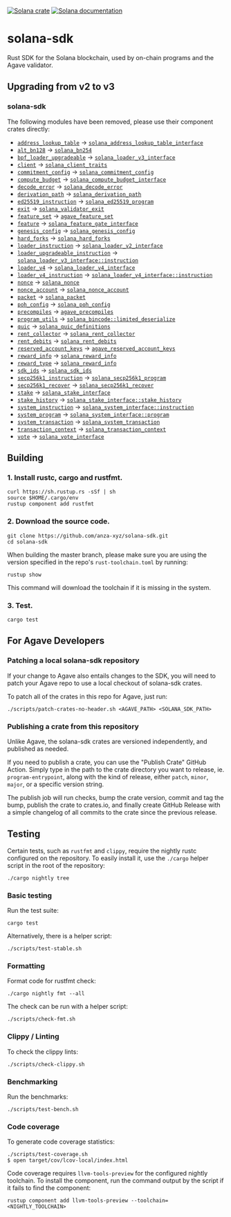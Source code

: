 [![Solana crate](https://img.shields.io/crates/v/solana-sdk.svg)](https://crates.io/crates/solana-sdk)
[![Solana documentation](https://docs.rs/solana-sdk/badge.svg)](https://docs.rs/solana-sdk)

# solana-sdk

Rust SDK for the Solana blockchain, used by on-chain programs and the Agave
validator.

## Upgrading from v2 to v3

### solana-sdk

The following modules have been removed, please use their component crates
directly:

* [`address_lookup_table`](https://docs.rs/solana-sdk/latest/solana_sdk/address_lookup_table) -> [`solana_address_lookup_table_interface`](https://docs.rs/solana-address-lookup-table-interface/latest/solana_address_lookup_table_interface/)
* [`alt_bn128`](https://docs.rs/solana-sdk/latest/solana_sdk/alt_bn128) -> [`solana_bn254`](https://docs.rs/solana-bn254/latest/solana_bn254)
* [`bpf_loader_upgradeable`](https://docs.rs/solana-sdk/latest/solana_sdk/bpf_loader_upgradeable) -> [`solana_loader_v3_interface`](https://docs.rs/solana-loader-v3-interface/latest/solana_loader_v3_interface)
* [`client`](https://docs.rs/solana-sdk/latest/solana_sdk/client) -> [`solana_client_traits`](https://docs.rs/solana-client-traits/latest/solana_client_traits)
* [`commitment_config`](https://docs.rs/solana-sdk/latest/solana_sdk/commitment_config) -> [`solana_commitment_config`](https://docs.rs/solana-commitment-config/latest/solana_commitment_config)
* [`compute_budget`](https://docs.rs/solana-sdk/latest/solana_sdk/compute_budget) -> [`solana_compute_budget_interface`](https://docs.rs/solana-compute-budget-interface/latest/solana_compute_budget_interface)
* [`decode_error`](https://docs.rs/solana-sdk/latest/solana_sdk/decode_error) -> [`solana_decode_error`](https://docs.rs/solana-decode-error/latest/solana_decode_error)
* [`derivation_path`](https://docs.rs/solana-sdk/latest/solana_sdk/derivation_path) -> [`solana_derivation_path`](https://docs.rs/solana-derivation-path/latest/solana_derivation_path)
* [`ed25519_instruction`](https://docs.rs/solana-sdk/latest/solana_sdk/ed25519_instruction) -> [`solana_ed25519_program`](https://docs.rs/solana-ed25519-program/latest/solana_ed25519_program)
* [`exit`](https://docs.rs/solana-sdk/latest/solana_sdk/exit) -> [`solana_validator_exit`](https://docs.rs/solana-validator-exit/latest/solana_validator_exit)
* [`feature_set`](https://docs.rs/solana-sdk/latest/solana_sdk/feature_set) -> [`agave_feature_set`](https://docs.rs/agave-feature-set/latest/agave_feature_set)
* [`feature`](https://docs.rs/solana-sdk/latest/solana_sdk/feature) -> [`solana_feature_gate_interface`](https://docs.rs/solana-feature-gate-interface/latest/solana_feature_gate_interface)
* [`genesis_config`](https://docs.rs/solana-sdk/latest/solana_sdk/genesis_config) -> [`solana_genesis_config`](https://docs.rs/solana-genesis-config/latest/solana_genesis_config)
* [`hard_forks`](https://docs.rs/solana-sdk/latest/solana_sdk/hard_forks) -> [`solana_hard_forks`](https://docs.rs/solana-hard-forks/latest/solana_hard_forks)
* [`loader_instruction`](https://docs.rs/solana-sdk/latest/solana_sdk/loader_instruction) -> [`solana_loader_v2_interface`](https://docs.rs/solana-loader-v2-interface/latest/solana_loader_v2_interface)
* [`loader_upgradeable_instruction`](https://docs.rs/solana-sdk/latest/solana_sdk/loader_upgradeable_instruction) -> [`solana_loader_v3_interface::instruction`](https://docs.rs/solana-loader-v3-interface/latest/solana_loader_v3_interface/instruction)
* [`loader_v4`](https://docs.rs/solana-sdk/latest/solana_sdk/loader_v4) -> [`solana_loader_v4_interface`](https://docs.rs/solana-loader-v4-interface/latest/solana_loader_v4_interface)
* [`loader_v4_instruction`](https://docs.rs/solana-sdk/latest/solana_sdk/loader_v4_instruction) -> [`solana_loader_v4_interface::instruction`](https://docs.rs/solana-loader-v4-interface/latest/solana_loader_v4_interface/instruction)
* [`nonce`](https://docs.rs/solana-sdk/latest/solana_sdk/nonce) -> [`solana_nonce`](https://docs.rs/solana-nonce/latest/solana_nonce)
* [`nonce_account`](https://docs.rs/solana-sdk/latest/solana_sdk/nonce_account) -> [`solana_nonce_account`](https://docs.rs/solana-nonce-account/latest/solana_nonce_account)
* [`packet`](https://docs.rs/solana-sdk/latest/solana_sdk/packet) -> [`solana_packet`](https://docs.rs/solana-packet/latest/solana_packet)
* [`poh_config`](https://docs.rs/solana-sdk/latest/solana_sdk/poh_config) -> [`solana_poh_config`](https://docs.rs/solana-poh-config/latest/solana_poh_config)
* [`precompiles`](https://docs.rs/solana-sdk/latest/solana_sdk/precompiles) -> [`agave_precompiles`](https://docs.rs/agave-precompiles/latest/agave_precompiles)
* [`program_utils`](https://docs.rs/solana-sdk/latest/solana_sdk/program_utils) -> [`solana_bincode::limited_deserialize`](https://docs.rs/solana-bincode/latest/solana_bincode)
* [`quic`](https://docs.rs/solana-sdk/latest/solana_sdk/quic) -> [`solana_quic_definitions`](https://docs.rs/solana-quic-definitions/latest/solana_quic_definitions)
* [`rent_collector`](https://docs.rs/solana-sdk/latest/solana_sdk/rent_collector) -> [`solana_rent_collector`](https://docs.rs/solana-rent-collector/latest/solana_rent_collector)
* [`rent_debits`](https://docs.rs/solana-sdk/latest/solana_sdk/rent_debits) -> [`solana_rent_debits`](https://docs.rs/solana-rent-debits/latest/solana_rent_debits)
* [`reserved_account_keys`](https://docs.rs/solana-sdk/latest/solana_sdk/reserved_account_keys) -> [`agave_reserved_account_keys`](https://docs.rs/agave-reserved-account-keys/latest/agave_reserved_account_keys)
* [`reward_info`](https://docs.rs/solana-sdk/latest/solana_sdk/reward_info) -> [`solana_reward_info`](https://docs.rs/solana-reward-info/latest/solana_reward_info)
* [`reward_type`](https://docs.rs/solana-sdk/latest/solana_sdk/reward_type) -> [`solana_reward_info`](https://docs.rs/solana-reward-info/latest/solana_reward_info)
* [`sdk_ids`](https://docs.rs/solana-sdk/latest/solana_sdk/sdk_ids) -> [`solana_sdk_ids`](https://docs.rs/solana-sdk-ids/latest/solana_sdk_ids)
* [`secp256k1_instruction`](https://docs.rs/solana-sdk/latest/solana_sdk/secp256k1_instruction) -> [`solana_secp256k1_program`](https://docs.rs/solana-secp256k1-program/latest/solana_secp256k1_program)
* [`secp256k1_recover`](https://docs.rs/solana-sdk/latest/solana_sdk/secp256k1_recover) -> [`solana_secp256k1_recover`](https://docs.rs/solana-secp256k1-recover/latest/solana_secp256k1_recover)
* [`stake`](https://docs.rs/solana-sdk/latest/solana_sdk/stake) -> [`solana_stake_interface`](https://docs.rs/solana-stake-interface/latest/solana_stake_interface)
* [`stake_history`](https://docs.rs/solana-sdk/latest/solana_sdk/stake_history) -> [`solana_stake_interface::stake_history`](https://docs.rs/solana-stake-interface/latest/solana_stake_interface/stake_history)
* [`system_instruction`](https://docs.rs/solana-sdk/latest/solana_sdk/system_instruction) -> [`solana_system_interface::instruction`](https://docs.rs/solana-system-interface/latest/solana_system_interface/instruction)
* [`system_program`](https://docs.rs/solana-sdk/latest/solana_sdk/system_program) -> [`solana_system_interface::program`](https://docs.rs/solana-system-interface/latest/solana_system_interface/program)
* [`system_transaction`](https://docs.rs/solana-sdk/latest/solana_sdk/system_transaction) -> [`solana_system_transaction`](https://docs.rs/solana-system-transaction/latest/solana_system_transaction)
* [`transaction_context`](https://docs.rs/solana-sdk/latest/solana_sdk/transaction_context) -> [`solana_transaction_context`](https://docs.rs/solana-transaction-context/latest/solana_transaction_context)
* [`vote`](https://docs.rs/solana-sdk/latest/solana_sdk/vote) -> [`solana_vote_interface`](https://docs.rs/solana-vote-interface/latest/solana_vote_interface)

## Building

### **1. Install rustc, cargo and rustfmt.**

```console
curl https://sh.rustup.rs -sSf | sh
source $HOME/.cargo/env
rustup component add rustfmt
```

### **2. Download the source code.**

```console
git clone https://github.com/anza-xyz/solana-sdk.git
cd solana-sdk
```

When building the master branch, please make sure you are using the version
specified in the repo's `rust-toolchain.toml` by running:

```console
rustup show
```

This command will download the toolchain if it is missing in the system.

### **3. Test.**

```console
cargo test
```

## For Agave Developers

### Patching a local solana-sdk repository

If your change to Agave also entails changes to the SDK, you will need to patch
your Agave repo to use a local checkout of solana-sdk crates.

To patch all of the crates in this repo for Agave, just run:

```console
./scripts/patch-crates-no-header.sh <AGAVE_PATH> <SOLANA_SDK_PATH>
```

### Publishing a crate from this repository

Unlike Agave, the solana-sdk crates are versioned independently, and published
as needed.

If you need to publish a crate, you can use the "Publish Crate" GitHub Action.
Simply type in the path to the crate directory you want to release, ie.
`program-entrypoint`, along with the kind of release, either `patch`, `minor`,
`major`, or a specific version string.

The publish job will run checks, bump the crate version, commit and tag the
bump, publish the crate to crates.io, and finally create GitHub Release with
a simple changelog of all commits to the crate since the previous release.

## Testing

Certain tests, such as `rustfmt` and `clippy`, require the nightly rustc
configured on the repository. To easily install it, use the `./cargo` helper
script in the root of the repository:

```console
./cargo nightly tree
```

### Basic testing

Run the test suite:

```console
cargo test
```

Alternatively, there is a helper script:

```console
./scripts/test-stable.sh
```

### Formatting

Format code for rustfmt check:

```console
./cargo nightly fmt --all
```

The check can be run with a helper script:

```console
./scripts/check-fmt.sh
```

### Clippy / Linting

To check the clippy lints:

```console
./scripts/check-clippy.sh
```

### Benchmarking

Run the benchmarks:

```console
./scripts/test-bench.sh
```

### Code coverage

To generate code coverage statistics:

```console
./scripts/test-coverage.sh
$ open target/cov/lcov-local/index.html
```

Code coverage requires `llvm-tools-preview` for the configured nightly
toolchain. To install the component, run the command output by the script if it
fails to find the component:

```console
rustup component add llvm-tools-preview --toolchain=<NIGHTLY_TOOLCHAIN>
```
